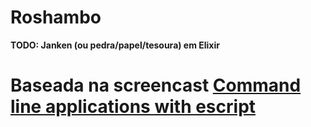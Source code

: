 # Roshambo

**TODO: Janken (ou pedra/papel/tesoura) em Elixir**

# Baseada na screencast [Command line applications with escript](https://elixircasts.io/command-line-applications-with-escript)
